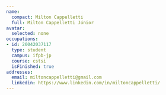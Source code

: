 ```yaml
---
name:
  compact: Milton Cappelletti
  full: Milton Cappelletti Júnior
avatar:
  selected: none
occupations:
- id: 20042037117
  type: student
  campus: ifpb-jp
  course: cstsi
  isFinished: true
addresses:
  email: miltoncappelletti@gmail.com
  linkedin: https://www.linkedin.com/in/miltoncappelletti/
---
```

